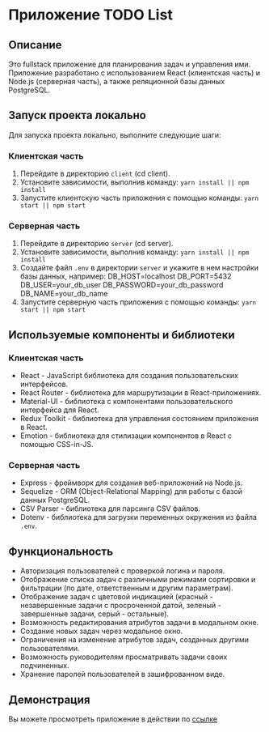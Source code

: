 # Приложение TODO List

## Описание

Это fullstack приложение для планирования задач и управления ими. Приложение разработано с использованием React (клиентская часть) и Node.js (серверная часть), а также реляционной базы данных PostgreSQL.

## Запуск проекта локально

Для запуска проекта локально, выполните следующие шаги:

### Клиентская часть

1. Перейдите в директорию `client` (cd client).
2. Установите зависимости, выполнив команду: `yarn install || npm install`
3. Запустите клиентскую часть приложения с помощью команды: `yarn start || npm start`

### Серверная часть

1. Перейдите в директорию `server` (cd server).
2. Установите зависимости, выполнив команду: `yarn install || npm install`
3. Создайте файл `.env` в директории `server` и укажите в нем настройки базы данных, например:
   DB_HOST=localhost
   DB_PORT=5432
   DB_USER=your_db_user
   DB_PASSWORD=your_db_password
   DB_NAME=your_db_name
4. Запустите серверную часть приложения с помощью команды: `yarn start || npm start`

## Используемые компоненты и библиотеки

### Клиентская часть

- React - JavaScript библиотека для создания пользовательских интерфейсов.
- React Router - библиотека для маршрутизации в React-приложениях.
- Material-UI - библиотека с компонентами пользовательского интерфейса для React.
- Redux Toolkit - библиотека для управления состоянием приложения в React.
- Emotion - библиотека для стилизации компонентов в React с помощью CSS-in-JS.

### Серверная часть

- Express - фреймворк для создания веб-приложений на Node.js.
- Sequelize - ORM (Object-Relational Mapping) для работы с базой данных PostgreSQL.
- CSV Parser - библиотека для парсинга CSV файлов.
- Dotenv - библиотека для загрузки переменных окружения из файла `.env`.

## Функциональность

- Авторизация пользователей с проверкой логина и пароля.
- Отображение списка задач с различными режимами сортировки и фильтрации (по дате, ответственным и другим параметрам).
- Отображение задач с цветовой индикацией (красный - незавершенные задачи с просроченной датой, зеленый - завершенные задачи, серый - остальные).
- Возможность редактирования атрибутов задачи в модальном окне.
- Создание новых задач через модальное окно.
- Ограничения на изменение атрибутов задач, созданных другими пользователями.
- Возможность руководителям просматривать задачи своих подчиненных.
- Хранение паролей пользователей в зашифрованном виде.

## Демонстрация

Вы можете просмотреть приложение в действии по [ссылке](URL_TO_DEMO)
